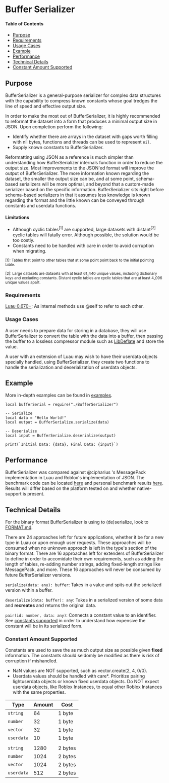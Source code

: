 # Buffer Serializer

#### Table of Contents
- [Purpose](#purpose)
- [Requirements](#requirements)
- [Usage Cases](#usage-cases)
- [Example](#example)
- [Performance](#performance)
- [Technical Details](#technical-details)
- [Constant Amount Supported](#constant-amount-supported)


## Purpose

BufferSerializer is a general-purpose serializer for complex data structures with the capability to compress known constants whose goal tredges the line of speed and effective output size.

In order to make the most out of BufferSerializer, it is highly recommended to reformat the dataset into a form that produces a minimal output size in JSON.  Upon completion perform the following:
 - Identify whether there are arrays in the dataset with gaps worth filling with nil bytes, functions and threads can be used to represent `nil`.
 - Supply known constants to BufferSerializer.

Reformatting using JSON as a reference is much simpler than understanding how BufferSerializer internals function in order to reduce the output size.  Most improvements to the JSON'ed format will improve the output of BufferSerializer.  The more information known regarding the dataset, the smaller the output size can be, and at some point, schema-based serializers will be more optimal, and beyond that a custom-made serializer based on the specific information.  BufferSerializer sits right before schema-based serializers in that it assumes less knowledge is known regarding the format and the little known can be conveyed through constants and userdata functions.

#### Limitations
 - Although cyclic tables<sup>[1]</sup> are supported, large datasets with distant<sup>[2]</sup> cyclic tables will fatally error.  Although possible, the solution would be too costly.
 - Constants need to be handled with care in order to avoid corruption when migrating.

<sub>[1]: Tables that point to other tables that at some point point back to the initial pointing table.</sub>

<sub>[2]: Large datasets are datasets with at least 61_440 unique values, including dictionary keys and excluding constants.  Distant cyclic tables are cyclic tables that are at least 4_096 unique values apart.</sub>


### Requirements
[Luau 0.670+](https://github.com/luau-lang/luau/releases): As internal methods use @self to refer to each other.

### Usage Cases
A user needs to prepare data for storing in a database, they will use BufferSerializer to convert the table with the data into a buffer, then passing the buffer to a lossless compressor module such as [LibDeflate](https://github.com/safeteeWow/LibDeflate) and store the value.

A user with an extension of Luau may wish to have their userdata objects specially handled, using BufferSerializer, they create two functions to handle the serialization and deserialization of userdata objects.

## Example

More in-depth examples can be found in [examples](./examples).

```luau
local bufferSerial = require("./BufferSerializer")

-- Serialize
local data = "Hello World!"
local output = BufferSerialize.serialize(data)

-- Deserialize
local input = BufferSerialize.deserialize(output)

print(`Initial Data: {data}, Final Data: {input}`)
```

## Performance

BufferSerializer was compared against @cipharius 's MessagePack implementation in Luau and Roblox's implementation of JSON.
The benchmark code can be located [here](../bench-results/bench/compare.luau) and personal benchmark results [here](../bench-results/bench/compare_results.txt).  
Results will differ based on the platform tested on and whether native-support is present.


## Technical Details

For the binary format BufferSerializer is using to (de)serialize, look to [FORMAT.md](./FORMAT.md).  

There are 24 approaches left for future applications, whether it be for a new type in Luau or upon enough user requests.  These approaches will be consumed when no unknown approach is left in the type's section of the binary format.
There are 16 approaches left for extenders of BufferSerializer to define in order to accomidate their own requirements, such as adding the length of tables, re-adding number strings, adding fixed-length strings like MessagePack, and more.  These 16 approaches will never be consumed by future BufferSerializer versions.

`serialize(data: any): buffer`: Takes in a value and spits out the serialized version within a buffer.

`deserialize(data: buffer): any`: Takes in a serialized version of some data and **recreates** and returns the original data.

`pair(id: number, data: any)`: Connects a constant value to an identifier.  See [constants supported](#constant-amount-supported) in order to understand how expensive the constant will be in its serialized form.  

### Constant Amount Supported

Constants are used to save the as much output size as possible given **fixed** information.  The constants should seldomly be modified as there is risk of corruption if mishandled.

 - NaN values are NOT supported, such as vector.create(2, 4, 0/0).
 - Userdata values should be handled with care*.  Prioritize pairing lightuserdata objects or known fixed userdata objects.  Do NOT expect userdata objects, like Roblox Instances, to equal other Roblox Instances with the same properties.

| **Type** | **Amount** | **Cost** |
| ---- | ---- | ---- |
| `string` | 64 | 1 byte |
| `number` | 32 | 1 byte |
| `vector` | 32 | 1 byte |
| `userdata` | 10 | 1 byte |
|  |  |  |
| `string` | 1280 | 2 bytes |
| `number` | 1024 | 2 bytes |
| `vector` | 1024 | 2 bytes |
| `userdata` | 512 | 2 bytes |
